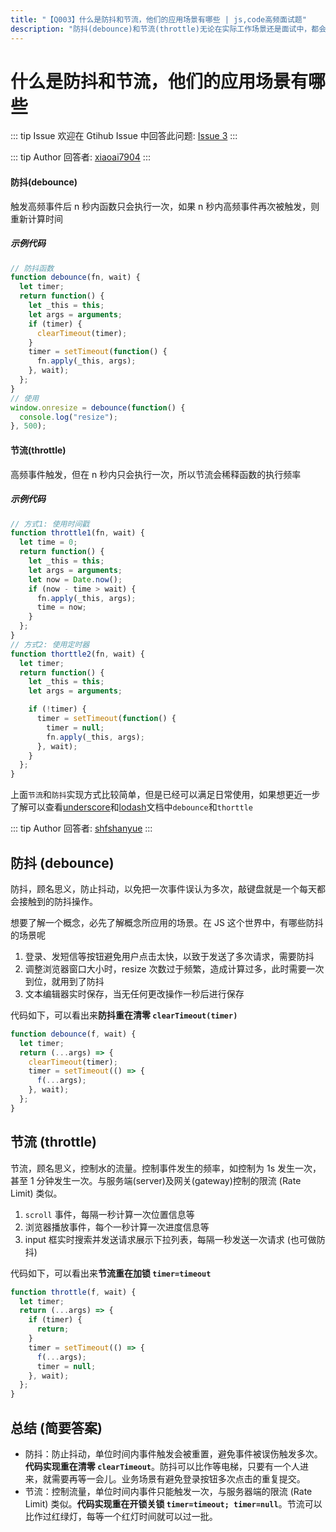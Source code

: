 ```yaml
---
title: "【Q003】什么是防抖和节流，他们的应用场景有哪些 | js,code高频面试题"
description: "防抖(debounce)和节流(throttle)无论在实际工作场景还是面试中，都会经常碰到。而了解防抖和节流的应用场景至关重要，这里深入讲解并代码实现 undefined 字节跳动面试题、阿里腾讯面试题、美团小米面试题。"
---
```


# 什么是防抖和节流，他们的应用场景有哪些

::: tip Issue
欢迎在 Gtihub Issue 中回答此问题: [Issue 3](https://github.com/shfshanyue/Daily-Question/issues/3)
:::

::: tip Author
回答者: [xiaoai7904](https://github.com/xiaoai7904)
:::

#### 防抖(debounce)

触发高频事件后 n 秒内函数只会执行一次，如果 n 秒内高频事件再次被触发，则重新计算时间

##### 示例代码

```javascript
// 防抖函数
function debounce(fn, wait) {
  let timer;
  return function() {
    let _this = this;
    let args = arguments;
    if (timer) {
      clearTimeout(timer);
    }
    timer = setTimeout(function() {
      fn.apply(_this, args);
    }, wait);
  };
}
// 使用
window.onresize = debounce(function() {
  console.log("resize");
}, 500);
```

#### 节流(throttle)

高频事件触发，但在 n 秒内只会执行一次，所以节流会稀释函数的执行频率

##### 示例代码

```javascript
// 方式1: 使用时间戳
function throttle1(fn, wait) {
  let time = 0;
  return function() {
    let _this = this;
    let args = arguments;
    let now = Date.now();
    if (now - time > wait) {
      fn.apply(_this, args);
      time = now;
    }
  };
}
// 方式2: 使用定时器
function thorttle2(fn, wait) {
  let timer;
  return function() {
    let _this = this;
    let args = arguments;

    if (!timer) {
      timer = setTimeout(function() {
        timer = null;
        fn.apply(_this, args);
      }, wait);
    }
  };
}
```

上面`节流`和`防抖`实现方式比较简单，但是已经可以满足日常使用，如果想更近一步了解可以查看[underscore](https://www.bootcss.com/p/underscore/)和[lodash](https://www.lodashjs.com/docs/latest)文档中`debounce`和`thorttle`

::: tip Author
回答者: [shfshanyue](https://github.com/shfshanyue)
:::

## 防抖 (debounce)

防抖，顾名思义，防止抖动，以免把一次事件误认为多次，敲键盘就是一个每天都会接触到的防抖操作。

想要了解一个概念，必先了解概念所应用的场景。在 JS 这个世界中，有哪些防抖的场景呢

1. 登录、发短信等按钮避免用户点击太快，以致于发送了多次请求，需要防抖
1. 调整浏览器窗口大小时，resize 次数过于频繁，造成计算过多，此时需要一次到位，就用到了防抖
1. 文本编辑器实时保存，当无任何更改操作一秒后进行保存

代码如下，可以看出来**防抖重在清零 `clearTimeout(timer)`**

```js
function debounce(f, wait) {
  let timer;
  return (...args) => {
    clearTimeout(timer);
    timer = setTimeout(() => {
      f(...args);
    }, wait);
  };
}
```

## 节流 (throttle)

节流，顾名思义，控制水的流量。控制事件发生的频率，如控制为 1s 发生一次，甚至 1 分钟发生一次。与服务端(server)及网关(gateway)控制的限流 (Rate Limit) 类似。

1. `scroll` 事件，每隔一秒计算一次位置信息等
1. 浏览器播放事件，每个一秒计算一次进度信息等
1. input 框实时搜索并发送请求展示下拉列表，每隔一秒发送一次请求 (也可做防抖)

代码如下，可以看出来**节流重在加锁 `timer=timeout`**

```js
function throttle(f, wait) {
  let timer;
  return (...args) => {
    if (timer) {
      return;
    }
    timer = setTimeout(() => {
      f(...args);
      timer = null;
    }, wait);
  };
}
```

## 总结 (简要答案)

- 防抖：防止抖动，单位时间内事件触发会被重置，避免事件被误伤触发多次。**代码实现重在清零 `clearTimeout`**。防抖可以比作等电梯，只要有一个人进来，就需要再等一会儿。业务场景有避免登录按钮多次点击的重复提交。
- 节流：控制流量，单位时间内事件只能触发一次，与服务器端的限流 (Rate Limit) 类似。**代码实现重在开锁关锁 `timer=timeout; timer=null`**。节流可以比作过红绿灯，每等一个红灯时间就可以过一批。
